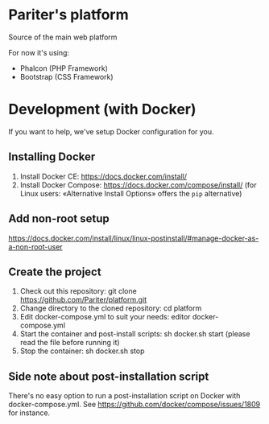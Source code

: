 # Pariter's platform

Source of the main web platform

For now it's using:
- Phalcon (PHP Framework)
- Bootstrap (CSS Framework)

# Development (with Docker)
If you want to help, we've setup Docker configuration for you.

## Installing Docker
1. Install Docker CE: https://docs.docker.com/install/
2. Install Docker Compose: https://docs.docker.com/compose/install/ (for Linux users: «Alternative Install Options» offers the `pip` alternative)

## Add non-root setup
https://docs.docker.com/install/linux/linux-postinstall/#manage-docker-as-a-non-root-user

## Create the project
1. Check out this repository: git clone https://github.com/Pariter/platform.git
2. Change directory to the cloned repository: cd platform
2. Edit docker-compose.yml to suit your needs: editor docker-compose.yml
3. Start the container and post-install scripts: sh docker.sh start (please read the file before running it)
5. Stop the container: sh docker.sh stop

## Side note about post-installation script
There's no easy option to run a post-installation script on Docker with docker-compose.yml. See https://github.com/docker/compose/issues/1809 for instance.